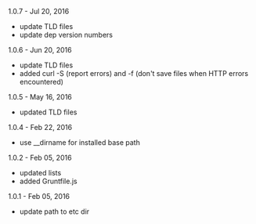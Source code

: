 
1.0.7 - Jul 20, 2016

* update TLD files
* update dep version numbers

1.0.6 - Jun 20, 2016

* update TLD files
* added curl -S (report errors) and -f (don't save files when HTTP errors
  encountered)

1.0.5 - May 16, 2016

* updated TLD files

1.0.4 - Feb 22, 2016

* use __dirname for installed base path

1.0.2 - Feb 05, 2016

* updated lists
* added Gruntfile.js

1.0.1 - Feb 05, 2016

* update path to etc dir
